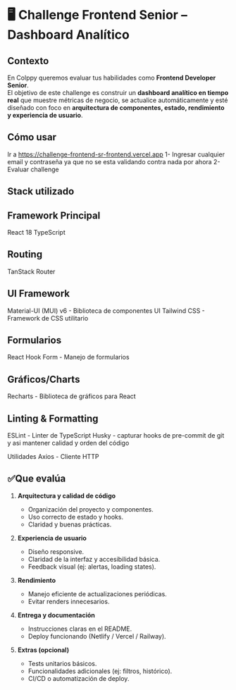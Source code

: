 # 🖥️ Challenge Frontend Senior – Dashboard Analítico

## Contexto

En Colppy queremos evaluar tus habilidades como **Frontend Developer Senior**.  
El objetivo de este challenge es construir un **dashboard analítico en tiempo real** que muestre métricas de negocio, se actualice automáticamente y esté diseñado con foco en **arquitectura de componentes, estado, rendimiento y experiencia de usuario**.

## Cómo usar 
Ir a https://challenge-frontend-sr-frontend.vercel.app
1- Ingresar cualquier email y contraseña ya que no se esta validando contra nada por ahora
2- Evaluar challenge

## Stack utilizado

## Framework Principal
React 18
TypeScript

## Routing
TanStack Router

## UI Framework
Material-UI (MUI) v6 - Biblioteca de componentes UI
Tailwind CSS - Framework de CSS utilitario

## Formularios
React Hook Form - Manejo de formularios

## Gráficos/Charts
Recharts - Biblioteca de gráficos para React

## Linting & Formatting
ESLint - Linter de TypeScript
Husky - capturar hooks de pre-commit de git y asi mantener calidad y orden del código

Utilidades
Axios - Cliente HTTP

## ✅Que evalúa

1. **Arquitectura y calidad de código**
   - Organización del proyecto y componentes.
   - Uso correcto de estado y hooks.
   - Claridad y buenas prácticas.

2. **Experiencia de usuario**
   - Diseño responsive.
   - Claridad de la interfaz y accesibilidad básica.
   - Feedback visual (ej: alertas, loading states).

3. **Rendimiento**
   - Manejo eficiente de actualizaciones periódicas.
   - Evitar renders innecesarios.

4. **Entrega y documentación**
   - Instrucciones claras en el README.
   - Deploy funcionando (Netlify / Vercel / Railway).

5. **Extras (opcional)**
   - Tests unitarios básicos.
   - Funcionalidades adicionales (ej: filtros, histórico).
   - CI/CD o automatización de deploy.

